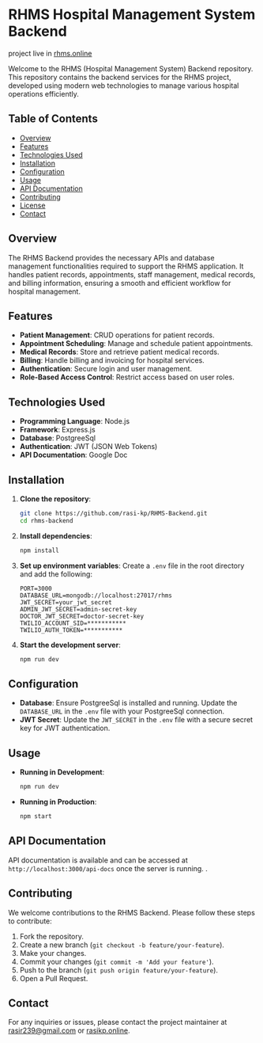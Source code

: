 # RHMS Hospital Management System Backend

project live in [rhms.online](https://rhms.online)

Welcome to the RHMS (Hospital Management System) Backend repository. This repository contains the backend services for the RHMS project, developed using modern web technologies to manage various hospital operations efficiently.

## Table of Contents

- [Overview](#overview)
- [Features](#features)
- [Technologies Used](#technologies-used)
- [Installation](#installation)
- [Configuration](#configuration)
- [Usage](#usage)
- [API Documentation](#api-documentation)
- [Contributing](#contributing)
- [License](#license)
- [Contact](#contact)

## Overview

The RHMS Backend provides the necessary APIs and database management functionalities required to support the RHMS application. It handles patient records, appointments, staff management, medical records, and billing information, ensuring a smooth and efficient workflow for hospital management.

## Features

- **Patient Management**: CRUD operations for patient records.
- **Appointment Scheduling**: Manage and schedule patient appointments.
- **Medical Records**: Store and retrieve patient medical records.
- **Billing**: Handle billing and invoicing for hospital services.
- **Authentication**: Secure login and user management.
- **Role-Based Access Control**: Restrict access based on user roles.

## Technologies Used

- **Programming Language**: Node.js
- **Framework**: Express.js
- **Database**: PostgreeSql
- **Authentication**: JWT (JSON Web Tokens)
- **API Documentation**: Google Doc

## Installation

1. **Clone the repository**:
   ```bash
   git clone https://github.com/rasi-kp/RHMS-Backend.git
   cd rhms-backend
   ```

2. **Install dependencies**:
   ```bash
   npm install
   ```

3. **Set up environment variables**:
   Create a `.env` file in the root directory and add the following:
   ```env
   PORT=3000
   DATABASE_URL=mongodb://localhost:27017/rhms
   JWT_SECRET=your_jwt_secret
   ADMIN_JWT_SECRET=admin-secret-key
   DOCTOR_JWT_SECRET=doctor-secret-key
   TWILIO_ACCOUNT_SID=***********
   TWILIO_AUTH_TOKEN=***********
   ```

4. **Start the development server**:
   ```bash
   npm run dev
   ```

## Configuration

- **Database**: Ensure PostgreeSql is installed and running. Update the `DATABASE_URL` in the `.env` file with your PostgreeSql connection.
- **JWT Secret**: Update the `JWT_SECRET` in the `.env` file with a secure secret key for JWT authentication.

## Usage

- **Running in Development**:
  ```bash
  npm run dev
  ```

- **Running in Production**:
  ```bash
  npm start
  ```

## API Documentation

API documentation is available and can be accessed at `http://localhost:3000/api-docs` once the server is running. .

## Contributing

We welcome contributions to the RHMS Backend. Please follow these steps to contribute:

1. Fork the repository.
2. Create a new branch (`git checkout -b feature/your-feature`).
3. Make your changes.
4. Commit your changes (`git commit -m 'Add your feature'`).
5. Push to the branch (`git push origin feature/your-feature`).
6. Open a Pull Request.


## Contact

For any inquiries or issues, please contact the project maintainer at [rasir239@gmail.com](mailto:rasir239@gmail.com) or [rasikp.online](https://rasikp.online).
